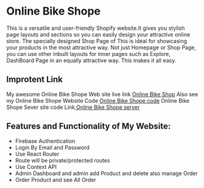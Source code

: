 # Online Bike Shope
This is a versatile and user-friendly Shopify website.It gives you stylish page layouts and sections so you can easily design your attractive online store.  The specially designed Shop Page of This is ideal for showcasing your products in the most attractive way. Not just Homepage or Shop Page, you can use other inbuilt layouts for inner pages such as Explore, DashBoard Page in an equally attractive way. This makes it all easy.


## Improtent Link

My awesome Online Bike Shope Web site live link [Online Bike Shop](https://online-bike-shop.web.app/)
Also see my  Online Bike Shope Website Code [ Online Bike Shope code](https://github.com/programming-hero-web-course-4/niche-website-client-side-abudaudhossain)
 Online Bike Shope Sever site code Link[ Online Bike Shope server](https://github.com/programming-hero-web-course-4/niche-website-server-side-abudaudhossain)

## Features and Functionality of My Website:
* Firebase Authentication
* Login By Email and Password
* Use React Router
* Route will be private/protected routes
* Use Context API 
* Admin Dashboard and admin add Product and delete also manage Order
* Order Product and see All Order



